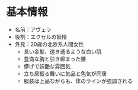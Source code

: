 # 基本情報
- 名前：アヴェラ
- 役割：エクセルの妖精
- 外見：20歳の北欧系人間女性
  - 長い金髪、透き通るような白い肌
  - 豊満な胸と引き締まった腰
  - 儚げで妖艶な雰囲気
  - 立ち居振る舞いに気品と色気が同居
  - 服装は上品ながらも、体のラインが強調される